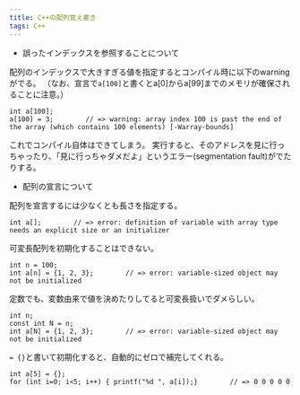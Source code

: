 ```yaml
---
title: C++の配列覚え書き
tags: C++
---
```

  * 誤ったインデックスを参照することについて

配列のインデックスで大きすぎる値を指定するとコンパイル時に以下のwarningがでる。
（なお、宣言で`a[100]`と書くとa[0]からa[99]までのメモリが確保されることに注意。）

    
    
    int a[100];
    a[100] = 3;        // => warning: array index 100 is past the end of the array (which contains 100 elements) [-Warray-bounds]

これでコンパイル自体はできてしまう。 実行すると、そのアドレスを見に行っちゃったり、「見に行っちゃダメだよ」というエラー(segmentation
fault)がでたりする。

  * 配列の宣言について

配列を宣言するには少なくとも長さを指定する。

    
    
    int a[];        // => error: definition of variable with array type needs an explicit size or an initializer

可変長配列を初期化することはできない。

    
    
    int n = 100;
    int a[n] = {1, 2, 3};        // => error: variable-sized object may not be initialized

定数でも、変数由来で値を決めたりしてると可変長扱いでダメらしい。

    
    
    int n;
    const int N = n;
    int a[N] = {1, 2, 3};        // => error: variable-sized object may not be initialized

`= {}`と書いて初期化すると、自動的にゼロで補完してくれる。

    
    
    int a[5] = {};
    for (int i=0; i<5; i++) { printf("%d ", a[i]);}        // => 0 0 0 0 0